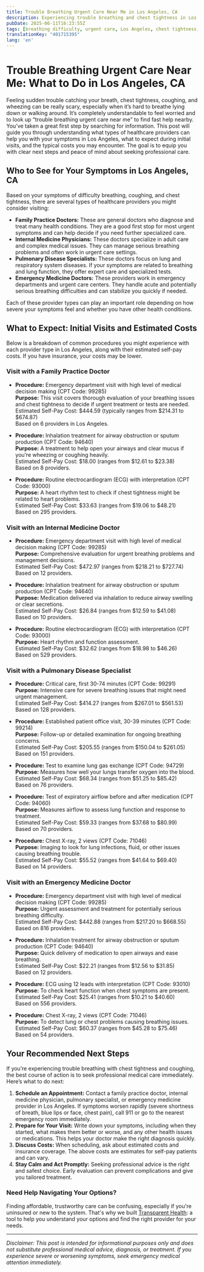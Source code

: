 ```yaml
---
title: Trouble Breathing Urgent Care Near Me in Los Angeles, CA  
description: Experiencing trouble breathing and chest tightness in Los Angeles? Learn who to see, common procedures, and estimated costs for urgent care.  
pubDate: 2025-06-11T16:23:55Z
tags: [breathing difficulty, urgent care, Los Angeles, chest tightness, emergency care, healthcare costs]
translationKey: "401715395"
lang: 'en'
---
```


# Trouble Breathing Urgent Care Near Me: What to Do in Los Angeles, CA

Feeling sudden trouble catching your breath, chest tightness, coughing, and wheezing can be really scary, especially when it’s hard to breathe lying down or walking around. It’s completely understandable to feel worried and to look up “trouble breathing urgent care near me” to find fast help nearby. You’ve taken a great first step by searching for information. This post will guide you through understanding what types of healthcare providers can help you with your symptoms in Los Angeles, what to expect during initial visits, and the typical costs you may encounter. The goal is to equip you with clear next steps and peace of mind about seeking professional care.

## Who to See for Your Symptoms in Los Angeles, CA

Based on your symptoms of difficulty breathing, coughing, and chest tightness, there are several types of healthcare providers you might consider visiting:

- **Family Practice Doctors:** These are general doctors who diagnose and treat many health conditions. They are a good first stop for most urgent symptoms and can help decide if you need further specialized care.
- **Internal Medicine Physicians:** These doctors specialize in adult care and complex medical issues. They can manage serious breathing problems and often work in urgent care settings.
- **Pulmonary Disease Specialists:** These doctors focus on lung and respiratory system diseases. If your symptoms are related to breathing and lung function, they offer expert care and specialized tests.
- **Emergency Medicine Doctors:** These providers work in emergency departments and urgent care centers. They handle acute and potentially serious breathing difficulties and can stabilize you quickly if needed.

Each of these provider types can play an important role depending on how severe your symptoms feel and whether you have other health conditions.

## What to Expect: Initial Visits and Estimated Costs

Below is a breakdown of common procedures you might experience with each provider type in Los Angeles, along with their estimated self-pay costs. If you have insurance, your costs may be lower.

### Visit with a Family Practice Doctor  
- **Procedure:** Emergency department visit with high level of medical decision making (CPT Code: 99285)  
  **Purpose:** This visit covers thorough evaluation of your breathing issues and chest tightness to decide if urgent treatment or tests are needed.  
  Estimated Self-Pay Cost: $444.59 (typically ranges from $214.31 to $674.87)  
  Based on 6 providers in Los Angeles.  

- **Procedure:** Inhalation treatment for airway obstruction or sputum production (CPT Code: 94640)  
  **Purpose:** A treatment to help open your airways and clear mucus if you’re wheezing or coughing heavily.  
  Estimated Self-Pay Cost: $18.00 (ranges from $12.61 to $23.38)  
  Based on 8 providers.  

- **Procedure:** Routine electrocardiogram (ECG) with interpretation (CPT Code: 93000)  
  **Purpose:** A heart rhythm test to check if chest tightness might be related to heart problems.  
  Estimated Self-Pay Cost: $33.63 (ranges from $19.06 to $48.21)  
  Based on 295 providers.  

### Visit with an Internal Medicine Doctor  
- **Procedure:** Emergency department visit with high level of medical decision making (CPT Code: 99285)  
  **Purpose:** Comprehensive evaluation for urgent breathing problems and management decisions.  
  Estimated Self-Pay Cost: $472.97 (ranges from $218.21 to $727.74)  
  Based on 12 providers.  

- **Procedure:** Inhalation treatment for airway obstruction or sputum production (CPT Code: 94640)  
  **Purpose:** Medication delivered via inhalation to reduce airway swelling or clear secretions.  
  Estimated Self-Pay Cost: $26.84 (ranges from $12.59 to $41.08)  
  Based on 10 providers.  

- **Procedure:** Routine electrocardiogram (ECG) with interpretation (CPT Code: 93000)  
  **Purpose:** Heart rhythm and function assessment.  
  Estimated Self-Pay Cost: $32.62 (ranges from $18.98 to $46.26)  
  Based on 529 providers.  

### Visit with a Pulmonary Disease Specialist  
- **Procedure:** Critical care, first 30-74 minutes (CPT Code: 99291)  
  **Purpose:** Intensive care for severe breathing issues that might need urgent management.  
  Estimated Self-Pay Cost: $414.27 (ranges from $267.01 to $561.53)  
  Based on 128 providers.  

- **Procedure:** Established patient office visit, 30-39 minutes (CPT Code: 99214)  
  **Purpose:** Follow-up or detailed examination for ongoing breathing concerns.  
  Estimated Self-Pay Cost: $205.55 (ranges from $150.04 to $261.05)  
  Based on 151 providers.  

- **Procedure:** Test to examine lung gas exchange (CPT Code: 94729)  
  **Purpose:** Measures how well your lungs transfer oxygen into the blood.  
  Estimated Self-Pay Cost: $68.34 (ranges from $51.25 to $85.42)  
  Based on 76 providers.  

- **Procedure:** Test of expiratory airflow before and after medication (CPT Code: 94060)  
  **Purpose:** Measures airflow to assess lung function and response to treatment.  
  Estimated Self-Pay Cost: $59.33 (ranges from $37.68 to $80.99)  
  Based on 70 providers.  

- **Procedure:** Chest X-ray, 2 views (CPT Code: 71046)  
  **Purpose:** Imaging to look for lung infections, fluid, or other issues causing breathing trouble.  
  Estimated Self-Pay Cost: $55.52 (ranges from $41.64 to $69.40)  
  Based on 14 providers.  

### Visit with an Emergency Medicine Doctor  
- **Procedure:** Emergency department visit with high level of medical decision making (CPT Code: 99285)  
  **Purpose:** Urgent assessment and treatment for potentially serious breathing difficulty.  
  Estimated Self-Pay Cost: $442.88 (ranges from $217.20 to $668.55)  
  Based on 816 providers.  

- **Procedure:** Inhalation treatment for airway obstruction or sputum production (CPT Code: 94640)  
  **Purpose:** Quick delivery of medication to open airways and ease breathing.  
  Estimated Self-Pay Cost: $22.21 (ranges from $12.56 to $31.85)  
  Based on 12 providers.  

- **Procedure:** ECG using 12 leads with interpretation (CPT Code: 93010)  
  **Purpose:** To check heart function when chest symptoms are present.  
  Estimated Self-Pay Cost: $25.41 (ranges from $10.21 to $40.60)  
  Based on 556 providers.  

- **Procedure:** Chest X-ray, 2 views (CPT Code: 71046)  
  **Purpose:** To detect lung or chest problems causing breathing issues.  
  Estimated Self-Pay Cost: $60.37 (ranges from $45.28 to $75.46)  
  Based on 54 providers.  

## Your Recommended Next Steps

If you’re experiencing trouble breathing with chest tightness and coughing, the best course of action is to seek professional medical care immediately. Here’s what to do next:

1. **Schedule an Appointment:** Contact a family practice doctor, internal medicine physician, pulmonary specialist, or emergency medicine provider in Los Angeles. If symptoms worsen rapidly (severe shortness of breath, blue lips or face, chest pain), call 911 or go to the nearest emergency room immediately.
2. **Prepare for Your Visit:** Write down your symptoms, including when they started, what makes them better or worse, and any other health issues or medications. This helps your doctor make the right diagnosis quickly.
3. **Discuss Costs:** When scheduling, ask about estimated costs and insurance coverage. The above costs are estimates for self-pay patients and can vary.
4. **Stay Calm and Act Promptly:** Seeking professional advice is the right and safest choice. Early evaluation can prevent complications and give you tailored treatment.

### Need Help Navigating Your Options?

Finding affordable, trustworthy care can be confusing, especially if you're uninsured or new to the system. That's why we built [Transparent Health](https://transparenthealth.ai): a tool to help you understand your options and find the right provider for your needs. 

---

*Disclaimer: This post is intended for informational purposes only and does not substitute professional medical advice, diagnosis, or treatment. If you experience severe or worsening symptoms, seek emergency medical attention immediately.*
